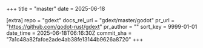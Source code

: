 +++
title = "master"
date = 2025-06-18

[extra]
repo = "gdext"
docs_rel_url = "gdext/master/godot"
pr_url = "https://github.com/godot-rust/gdext"
pr_author = ""
sort_key = 9999-01-01
date_time = 2025-06-18T06:16:30Z
commit_sha = "7a1c48a82fafce2ade4ab38fe13144b9626a8720"
+++



